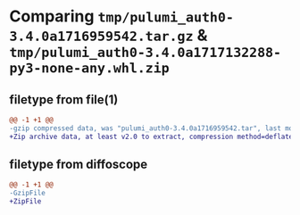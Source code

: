 # Comparing `tmp/pulumi_auth0-3.4.0a1716959542.tar.gz` & `tmp/pulumi_auth0-3.4.0a1717132288-py3-none-any.whl.zip`

## filetype from file(1)

```diff
@@ -1 +1 @@
-gzip compressed data, was "pulumi_auth0-3.4.0a1716959542.tar", last modified: Wed May 29 05:15:07 2024, max compression
+Zip archive data, at least v2.0 to extract, compression method=deflate
```

## filetype from diffoscope

```diff
@@ -1 +1 @@
-GzipFile
+ZipFile
```

